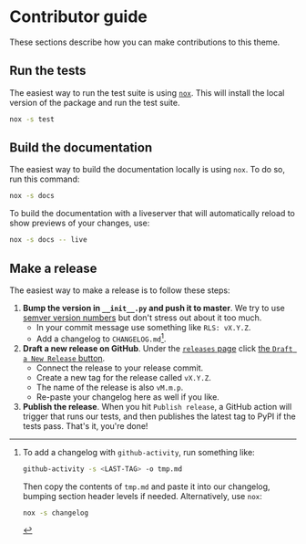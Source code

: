 # Contributor guide

These sections describe how you can make contributions to this theme.


## Run the tests

The easiest way to run the test suite is using [`nox`](https://nox.readthedocs.io/).
This will install the local version of the package and run the test suite.

```bash
nox -s test
```

## Build the documentation

The easiest way to build the documentation locally is using `nox`.
To do so, run this command:

```bash
nox -s docs
```

To build the documentation with a liveserver that will automatically reload to show previews of your changes, use:

```bash
nox -s docs -- live
```

## Make a release

The easiest way to make a release is to follow these steps:

1. **Bump the version in `__init__.py` and push it to master**.
   We try to use [semver version numbers](https://semver.org/) but don't stress out about it too much.
   - In your commit message use something like `RLS: vX.Y.Z`.
   - Add a changelog to `CHANGELOG.md`[^1].
2. **Draft a new release on GitHub**.
   Under the [`releases` page](https://github.com/executablebooks/github-activity/releases) click [the `Draft a New Release` button](https://github.com/executablebooks/github-activity/releases/new).
   - Connect the release to your release commit.
   - Create a new tag for the release called `vX.Y.Z`.
   - The name of the release is also `vM.m.p`.
   - Re-paste your changelog here as well if you like.
3. **Publish the release**.
   When you hit `Publish release`, a GitHub action will trigger that runs our tests, and then publishes the latest tag to PyPI if the tests pass.
   That's it, you're done!


[^1]: To add a changelog with `github-activity`, run something like:

      ```bash
      github-activity -s <LAST-TAG> -o tmp.md
      ```

      Then copy the contents of `tmp.md` and paste it into our changelog, bumping section header levels if needed.
      Alternatively, use `nox`:

      ```bash
      nox -s changelog
      ```

